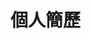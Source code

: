 # 個人簡歷

<script setup>
import Experiences from './.vitepress/components/Experiences.vue'
import Projects from './.vitepress/components/Projects.vue'
import Educations from './.vitepress/components/Educations.vue'
</script>

<Experiences />
<Projects />
<Educations />

